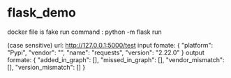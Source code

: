 # flask_demo

docker file is fake
run command : python -m flask run

(case sensitive)
url: http://127.0.0.1:5000/test
input fomate:
{
	"platform": "Pypi",
    "vendor": "",
    "name": "requests",
    "version": "2.22.0"
}
output formate:
{
    "added_in_graph": [],
    "missed_in_graph": [],
    "vendor_mismatch": [],
    "version_mismatch": []
}
